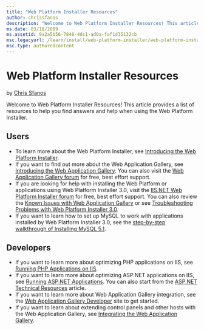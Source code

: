```yaml
---
title: "Web Platform Installer Resources"
author: chrissfanos
description: "Welcome to Web Platform Installer Resources! This article provides a list of resources to help you find answers and help when using the Web Platform Installe..."
ms.date: 03/18/2009
ms.assetid: 9a2a5b56-7848-4dc1-ad0a-faf1d35132cb
msc.legacyurl: /learn/install/web-platform-installer/web-platform-installer-resources
msc.type: authoredcontent
---
```

# Web Platform Installer Resources

by [Chris Sfanos](https://github.com/chrissfanos)

Welcome to Web Platform Installer Resources! This article provides a list of resources to help you find answers and help when using the Web Platform Installer.

## Users

- To learn more about the Web Platform Installer, see [Introducing the Web Platform Installer](using-the-microsoft-web-platform-installer.md).
- If you want to find out more about the Web Application Gallery, see [Introducing the Web Application Gallery](../../develop/windows-web-application-gallery/introducing-the-windows-web-application-gallery.md). You can also visit the [Web Application Gallery forum](https://forums.iis.net/1159.aspx "Web Application Gallery: Users forum") for free, best effort support.
- If you are looking for help with installing the Web Platform or applications using Web Platform Installer 3.0, visit the [IIS.NET Web Platform Installer forum](https://forums.iis.net/1155.aspx "Web Platform Installer Forum") for free, best effort support. You can also review the [Known Issues with Web Application Gallery](../../develop/windows-web-application-gallery/windows-web-application-gallery-known-issues.md) or see [Troubleshooting Problems with Web Platform Installer 3.0](../../troubleshoot/web-platform-installer-issues/troubleshooting-problems-with-microsoft-web-platform-installer.md).
- If you want to learn how to set up MySQL to work with applications installed by Web Platform Installer 3.0, see the [step-by-step walkthrough of Installing MySQL 5.1](../../application-frameworks/install-and-configure-php-on-iis/walkthrough-set-up-mysql-51-for-php-applications.md).

## Developers

- If you want to learn more about optimizing PHP applications on IIS, see [Running PHP Applications on IIS](../../application-frameworks/running-php-applications-on-iis/index.md).
- If you want to learn more about optimizing ASP.NET applications on IIS, see [Running ASP.NET Applications](../../application-frameworks/building-and-running-aspnet-applications/index.md). You can also start from the [ASP.NET Technical Resources](../../application-frameworks/building-and-running-aspnet-applications/aspnet-technical-resources.md) article.
- If you want to learn more about Web Application Gallery integration, see the [Web Application Gallery Developer](https://www.microsoft.com/web/gallery/developer.aspx "Web Application Gallery Developer site") site to get started.
- If you want to learn about extending control panels and other hosts with the Web Application Gallery, see [Integrating the Web Application Gallery](../../develop/windows-web-application-gallery/integrate-the-windows-web-application-gallery-into-a-control-panel.md).
